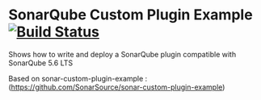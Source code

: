 SonarQube Custom Plugin Example [![Build Status](https://travis-ci.org/SonarSource/sonar-custom-plugin-example.svg?branch=master)](https://travis-ci.org/SonarSource/sonar-custom-plugin-example)
==========

Shows how to write and deploy a SonarQube plugin compatible with SonarQube 5.6 LTS

Based on sonar-custom-plugin-example : (https://github.com/SonarSource/sonar-custom-plugin-example)

